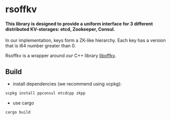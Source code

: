 # rsoffkv

#### This library is designed to provide a uniform interface for 3 different distributed KV-storages: etcd, Zookeeper, Consul.

In our implementation, keys form a ZK-like hierarchy.
Each key has a version that is i64 number greater than 0.

Rsoffkv is a wrapper around _our_ C++ library [liboffkv](https://github.com/offscale/liboffkv).

## Build
* install dependencies (we recommend using vcpkg):
```bash
vcpkg install ppconsul etcdcpp zkpp
```
* use cargo
```bash
cargo build
```
